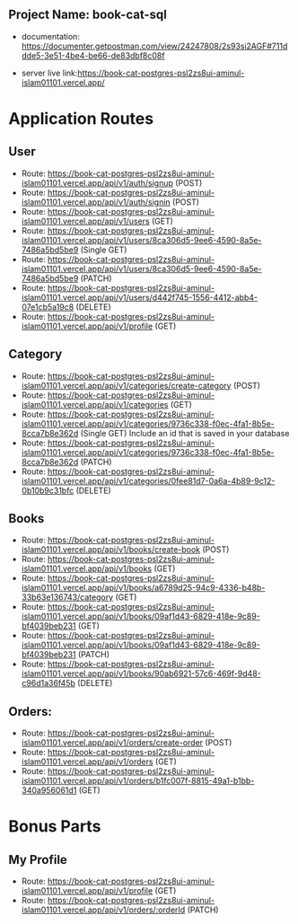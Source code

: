 ## Project Name: book-cat-sql

- documentation: https://documenter.getpostman.com/view/24247808/2s93si2AGF#711ddde5-3e51-4be4-be66-de83dbf8c08f

- server live link:https://book-cat-postgres-psl2zs8ui-aminul-islam01101.vercel.app/

# Application Routes

## User

- Route: https://book-cat-postgres-psl2zs8ui-aminul-islam01101.vercel.app/api/v1/auth/signup (POST)
- Route: https://book-cat-postgres-psl2zs8ui-aminul-islam01101.vercel.app/api/v1/auth/signin (POST)
- Route: https://book-cat-postgres-psl2zs8ui-aminul-islam01101.vercel.app/api/v1/users (GET)
- Route: https://book-cat-postgres-psl2zs8ui-aminul-islam01101.vercel.app/api/v1/users/8ca306d5-9ee6-4590-8a5e-7486a5bd5be9 (Single GET)
- Route: https://book-cat-postgres-psl2zs8ui-aminul-islam01101.vercel.app/api/v1/users/8ca306d5-9ee6-4590-8a5e-7486a5bd5be9 (PATCH)
- Route: https://book-cat-postgres-psl2zs8ui-aminul-islam01101.vercel.app/api/v1/users/d442f745-1556-4412-abb4-07e1cb5a19c8 (DELETE)
- Route: https://book-cat-postgres-psl2zs8ui-aminul-islam01101.vercel.app/api/v1/profile (GET)

## Category

- Route: https://book-cat-postgres-psl2zs8ui-aminul-islam01101.vercel.app/api/v1/categories/create-category (POST)
- Route: https://book-cat-postgres-psl2zs8ui-aminul-islam01101.vercel.app/api/v1/categories (GET)
- Route: https://book-cat-postgres-psl2zs8ui-aminul-islam01101.vercel.app/api/v1/categories/9736c338-f0ec-4fa1-8b5e-8cca7b8e362d (Single GET) Include an id that is saved in your database
- Route: https://book-cat-postgres-psl2zs8ui-aminul-islam01101.vercel.app/api/v1/categories/9736c338-f0ec-4fa1-8b5e-8cca7b8e362d (PATCH)
- Route: https://book-cat-postgres-psl2zs8ui-aminul-islam01101.vercel.app/api/v1/categories/0fee81d7-0a6a-4b89-9c12-0b10b9c31bfc (DELETE)

## Books

- Route: https://book-cat-postgres-psl2zs8ui-aminul-islam01101.vercel.app/api/v1/books/create-book (POST)
- Route: https://book-cat-postgres-psl2zs8ui-aminul-islam01101.vercel.app/api/v1/books (GET)
- Route: https://book-cat-postgres-psl2zs8ui-aminul-islam01101.vercel.app/api/v1/books/a6789d25-94c9-4336-b48b-33b63e136743/category (GET)
- Route: https://book-cat-postgres-psl2zs8ui-aminul-islam01101.vercel.app/api/v1/books/09af1d43-6829-418e-9c89-bf4039beb231 (GET)
- Route: https://book-cat-postgres-psl2zs8ui-aminul-islam01101.vercel.app/api/v1/books/09af1d43-6829-418e-9c89-bf4039beb231 (PATCH)
- Route: https://book-cat-postgres-psl2zs8ui-aminul-islam01101.vercel.app/api/v1/books/90ab6921-57c6-469f-9d48-c96d1a36f45b (DELETE)

## Orders:

- Route: https://book-cat-postgres-psl2zs8ui-aminul-islam01101.vercel.app/api/v1/orders/create-order (POST)
- Route: https://book-cat-postgres-psl2zs8ui-aminul-islam01101.vercel.app/api/v1/orders (GET)
- Route: https://book-cat-postgres-psl2zs8ui-aminul-islam01101.vercel.app/api/v1/orders/b1fc007f-8815-49a1-b1bb-340a956061d1 (GET)

# Bonus Parts

## My Profile

- Route: https://book-cat-postgres-psl2zs8ui-aminul-islam01101.vercel.app/api/v1/profile (GET)
- Route: https://book-cat-postgres-psl2zs8ui-aminul-islam01101.vercel.app/api/v1/orders/:orderId (PATCH)
